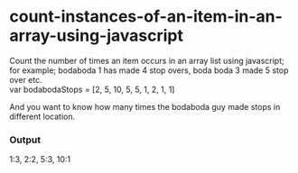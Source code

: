 # count-instances-of-an-item-in-an-array-using-javascript

Count the number of times an item occurs in an array list using 
javascript; for example; bodaboda 1 has made 4 stop overs, 
boda boda 3 made 5 stop over etc.    
var bodabodaStops = [2, 5, 10, 5, 5, 1, 2, 1, 1]

And you want to know how many times the bodaboda guy made stops in different location.

### Output
1:3, 2:2, 5:3, 10:1

